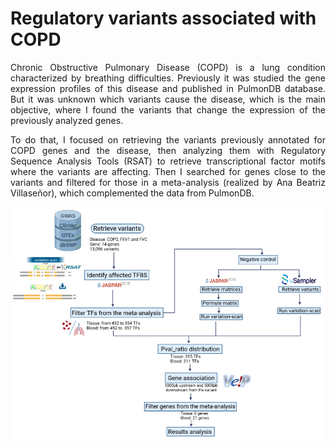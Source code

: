# Regulatory variants associated with COPD

<div style = "text-align: justify">
Chronic Obstructive Pulmonary Disease (COPD) is a lung condition characterized by breathing difficulties. Previously it was studied the gene expression profiles of this disease and published in PulmonDB database. But it was unknown which variants cause the disease, which is the main objective, where I found the variants that change the expression of the previously analyzed genes.        

To do that, I focused on retrieving the variants previously annotated for COPD genes and the disease, then analyzing them with Regulatory Sequence Analysis Tools (RSAT) to retrieve transcriptional factor motifs where the variants are affecting. Then I searched for genes close to the variants and filtered for those in a meta-analysis (realized by Ana Beatriz Villaseñor), which complemented the data from PulmonDB.       
</div> 

![Flowchart](Flowchart.png)








